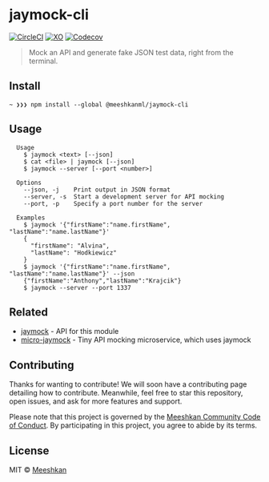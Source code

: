 # jaymock-cli

[![CircleCI](https://img.shields.io/circleci/build/github/meeshkan/jaymock-cli?style=for-the-badge)](https://circleci.com/gh/Meeshkan/jaymock-cli) [![XO](https://img.shields.io/badge/code_style-XO-5ed9c7.svg?style=for-the-badge)](https://github.com/xojs/xo) [![Codecov](https://img.shields.io/codecov/c/github/Meeshkan/jaymock-cli?style=for-the-badge)](https://codecov.io/gh/Meeshkan/jaymock-cli)

> Mock an API and generate fake JSON test data, right from the terminal.

## Install

```
~ ❯❯❯ npm install --global @meeshkanml/jaymock-cli
```

## Usage

```
  Usage
    $ jaymock <text> [--json]
    $ cat <file> | jaymock [--json]
    $ jaymock --server [--port <number>]
   
  Options
    --json, -j    Print output in JSON format
    --server, -s  Start a development server for API mocking
    --port, -p    Specify a port number for the server
   
  Examples
    $ jaymock '{"firstName":"name.firstName", "lastName":"name.lastName"}'
    {
      "firstName": "Alvina",
      "lastName": "Hodkiewicz"
    }
    $ jaymock '{"firstName":"name.firstName", "lastName":"name.lastName"}' --json
    {"firstName":"Anthony","lastName":"Krajcik"}
    $ jaymock --server --port 1337
```

## Related

- [jaymock](https://github.com/Meeshkan/jaymock) - API for this module
- [micro-jaymock](https://github.com/Meeshkan/micro-jaymock) - Tiny API mocking microservice, which uses jaymock

## Contributing

Thanks for wanting to contribute! We will soon have a contributing page
detailing how to contribute. Meanwhile, feel free to star this repository, open issues,
and ask for more features and support.

Please note that this project is governed by the [Meeshkan Community Code of Conduct](https://github.com/meeshkan/code-of-conduct). By participating in this project, you agree to abide by its terms.

## License

MIT © [Meeshkan](http://meeshkan.com/)
